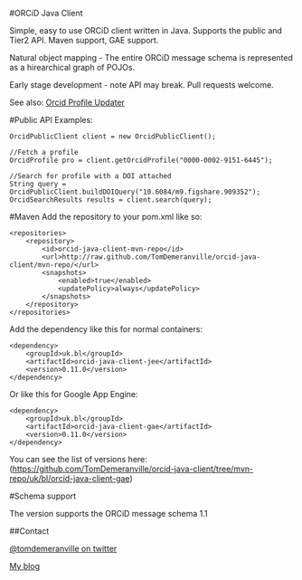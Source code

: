 #ORCiD Java Client 

Simple, easy to use ORCiD client written in Java.  Supports the public and Tier2 API.  Maven support, GAE support.

Natural object mapping - The entire ORCiD message schema is represented as a hirearchical graph of POJOs.

Early stage development - note API may break.  Pull requests welcome.

See also: [Orcid Profile Updater](https://github.com/TomDemeranville/orcid-update-java)

#Public API Examples:

	OrcidPublicClient client = new OrcidPublicClient();

	//Fetch a profile
	OrcidProfile pro = client.getOrcidProfile("0000-0002-9151-6445");

	//Search for profile with a DOI attached
	String query = OrcidPublicClient.buildDOIQuery("10.6084/m9.figshare.909352");
	OrcidSearchResults results = client.search(query);

#Maven
Add the repository to your pom.xml like so:

	<repositories>
		<repository>
	        <id>orcid-java-client-mvn-repo</id>
	        <url>http://raw.github.com/TomDemeranville/orcid-java-client/mvn-repo/</url>
	        <snapshots>
	            <enabled>true</enabled>
	            <updatePolicy>always</updatePolicy>
	        </snapshots>
	    </repository>
    </repositories>

Add the dependency like this for normal containers:

	<dependency>
		<groupId>uk.bl</groupId>
		<artifactId>orcid-java-client-jee</artifactId>
		<version>0.11.0</version>
	</dependency>

Or like this for Google App Engine:

	<dependency>
		<groupId>uk.bl</groupId>
		<artifactId>orcid-java-client-gae</artifactId>
		<version>0.11.0</version>
	</dependency>

You can see the list of versions here: (https://github.com/TomDemeranville/orcid-java-client/tree/mvn-repo/uk/bl/orcid-java-client-gae)

#Schema support

The version supports the ORCiD message schema 1.1

##Contact

[@tomdemeranville on twitter](https://twitter.com/tomdemeranville)

[My blog](http://demeranville.com)